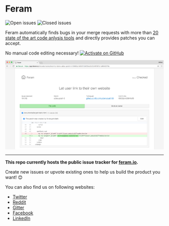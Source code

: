 # Feram

![Open issues][open]
![Closed issues][closed]

Feram automatically finds bugs in your merge requests
with more than [20 state of the art code anlysis tools][tools]
and directly provides patches you can accept.

No manual code editing necessary!
[![Activate on GitHub][activate]][gh-app]


[activate]:
  https://img.shields.io/badge/Activate%20on%20GitHub-free-brightgreen.svg?style=flat
[closed]:
  https://img.shields.io/github/issues-closed-raw/feramhq/feram.svg?style=for-the-badge&colorB=brightgreen
[gh-app]: https://github.com/apps/feram
[open]:
  https://img.shields.io/github/issues-raw/feramhq/feram.svg?style=for-the-badge
[tools]: https://feram.io/features


![Screenshot](./screenshot.png)


---

**This repo currently hosts the public issue tracker for [feram.io].**

Create new issues or upvote existing ones
to help us build the product you want! 😊

You can also find us on following websites:

- [Twitter]
- [Reddit]
- [Gitter]
- [Facebook]
- [LinkedIn]

[feram.io]: http://feram.io
[Twitter]: https://twitter.com/feramhq
[Reddit]: https://reddit.com/r/feram
[Gitter]: https://gitter.im/feramhq/feram
[Facebook]: https://facebook.com/feramhq
[LinkedIn]: https://linkedin.com/company/12897660
